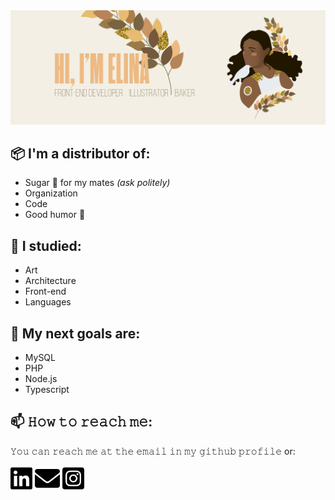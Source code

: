 <img src="./img/main.png" alt="Mokkapps GitHub README header image">


## :package: I'm a distributor of:
- Sugar :cake: for my mates _(ask politely)_
- Organization 
- Code
- Good humor :dancer:

## :microscope: I studied:
- Art
- Architecture
- Front-end
- Languages

## :dart: My next goals are:
- MySQL
- PHP
- Node.js
- Typescript

## 📫 𝙷𝚘𝚠 𝚝𝚘 𝚛𝚎𝚊𝚌𝚑 𝚖𝚎:
𝚈𝚘𝚞 𝚌𝚊𝚗 𝚛𝚎𝚊𝚌𝚑 𝚖𝚎 𝚊𝚝 𝚝𝚑𝚎 𝚎𝚖𝚊𝚒𝚕 𝚒𝚗 𝚖𝚢 𝚐𝚒𝚝𝚑𝚞𝚋 𝚙𝚛𝚘𝚏𝚒𝚕𝚎 or: 

[<img src="./img/linkedin.svg" height="40em" align="center" alt="Follow Elina on LinkedIn" title="Follow Elina on LinkedIn"/>](https://www.linkedin.com/in/elina-hulbert-b74206216/?locale=en_US)
[<img src="./img/mail.svg" height="40em" align="center" alt="Mail Elina" title="Mail Elina"/>](mailto:elinahulbert@gmail.com)
[<img src="./img/instagram.svg" height="40em" align="center" alt="Follow Elina on Instagram" title="Follow Elina on Instagram"/>](https://www.instagram.com/_koltrast/?hl=en)




